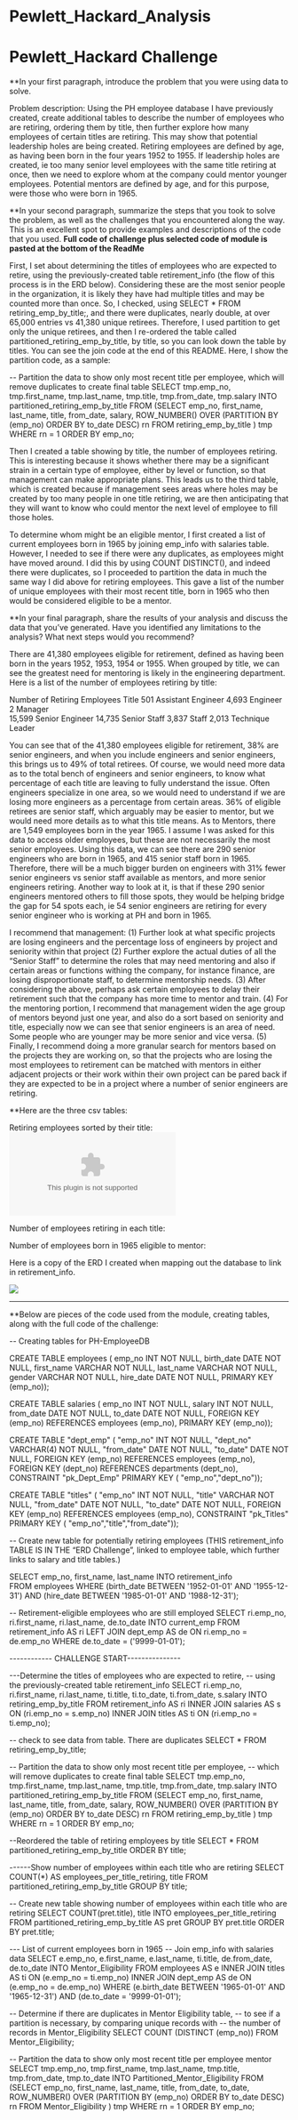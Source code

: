 # Pewlett_Hackard_Analysis

# Pewlett_Hackard Challenge

**In your first paragraph, introduce the problem that you were using data to solve.

Problem description: 
Using the PH employee database I have previously created, create additional tables to describe the number of employees who are retiring, ordering them by title, then further explore how many employees of certain titles are retiring.  This may show that potential leadership holes are being created. Retiring employees are defined by age, as having been born in the four years 1952 to 1955.  If leadership holes are created, ie too many senior level employees with the same title retiring at once, then we need to explore whom at the company could mentor younger employees.  Potential mentors are defined by age, and for this purpose, were those who were born in 1965.

**In your second paragraph, summarize the steps that you took to solve the problem, as well as the challenges that you encountered along the way. This is an excellent spot to provide examples and descriptions of the code that you used.  **Full code of challenge plus selected code of module is pasted at the bottom of the ReadMe**

First, I set about determining the titles of employees who are expected to retire, using the previously-created table retirement_info (the flow of this process is in the ERD below).  Considering these are the most senior people in the organization, it is likely they have had multiple titles and may be counted more than once.  So, I checked, using SELECT * FROM retiring_emp_by_title;, and there were duplicates, nearly double, at over 65,000 entries vs 41,380 unique retirees.  Therefore, I used partition to get only the unique retirees, and then I re-ordered the table called partitioned_retiring_emp_by_title, by title, so you can look down the table by titles.  You can see the join code at the end of this README.  Here, I show the partition code, as a sample:

-- Partition the data to show only most recent title per employee, which will remove duplicates to create final table
SELECT tmp.emp_no,
tmp.first_name,
tmp.last_name,
tmp.title,
tmp.from_date,
tmp.salary
INTO partitioned_retiring_emp_by_title
FROM 
 (SELECT emp_no,
first_name,
last_name,
  title,
from_date,
salary, 
  ROW_NUMBER() OVER
 (PARTITION BY (emp_no)
 ORDER BY to_date DESC) rn
 FROM retiring_emp_by_title
 ) tmp WHERE rn = 1
ORDER BY emp_no;

Then I created a table showing by title, the number of employees retiring.  This is interesting because it shows whether there may be a significant strain in a certain type of employee, either by level or function, so that management can make appropriate plans.  This leads us to the third table, which is created because if management sees areas where holes may be created by too many people in one title retiring, we are then anticipating that they will want to know who could mentor the next level of employee to fill those holes.

To determine whom might be an eligible mentor, I first created a list of current employees born in 1965 by joining emp_info with salaries table.  However, I needed to see if there were any duplicates, as employees might have moved around.  I did this by using COUNT DISTINCT(), and indeed there were duplicates, so I proceeded to partition the data in much the same way I did above for retiring employees.  This gave a list of the number of unique employees with their most recent title, born in 1965 who then would be considered eligible to be a mentor.


**In your final paragraph, share the results of your analysis and discuss the data that you’ve generated. Have you identified any limitations to the analysis? What next steps would you recommend?

There are 41,380 employees eligible for retirement, defined as having been born in the years 1952, 1953, 1954 or 1955.  When grouped by title, we can see the greatest need for mentoring is likely in the engineering department.  Here is a list of the number of employees retiring by title:

Number of Retiring Employees    Title
             501	              Assistant Engineer
           4,693	              Engineer	
               2	              Manager	
          15,599	              Senior Engineer
          14,735	              Senior Staff
           3,837	              Staff	
           2,013	              Technique Leader

You can see that of the 41,380 employees eligible for retirement, 38% are senior engineers, and when you include engineers and senior engineers, this brings us to 49% of total retirees.  Of course, we would need more data as to the total bench of engineers and senior engineers, to know what percentage of each title are leaving to fully understand the issue.  Often engineers specialize in one area, so we would need to understand if we are losing more engineers as a percentage from certain areas.  36% of eligible retirees are senior staff, which arguably may be easier to mentor, but we would need more details as to what this title means.  As to Mentors, there are 1,549 employees born in the year 1965.  I assume I was asked for this data to access older employees, but these are not necessarily the most senior employees.  Using this data, we can see there are 290 senior engineers who are born in 1965, and 415 senior staff born in 1965.  Therefore, there will be a much bigger burden on engineers with 31% fewer senior engineers vs senior staff available as mentors, and more senior engineers retiring.  Another way to look at it, is that if these 290 senior engineers mentored others to fill those spots, they would be helping bridge the gap for 54 spots each, ie 54 senior engineers are retiring for every senior engineer who is working at PH and born in 1965.

I recommend that management:
(1)	Further look at what specific projects are losing engineers and the percentage loss of engineers by project and seniority within that project
(2)	Further explore the actual duties of all the “Senior Staff” to determine the roles that may need mentoring and also if certain areas or functions withing the company, for instance finance, are losing disproportionate staff, to determine mentorship needs.
(3)	After considering the above, perhaps ask certain employees to delay their retirement such that the company has more time to mentor and train.
(4)	For the mentoring portion, I recommend that management widen the age group of mentors beyond just one year, and also do a sort based on seniority and title, especially now we can see that senior engineers is an area of need.  Some people who are younger may be more senior and vice versa.
(5)	Finally, I recommend doing a more granular search for mentors based on the projects they are working on, so that the projects who are losing the most employees to retirement can be matched with mentors in either adjacent projects or their work within their own project can be pared back if they are expected to be in a project where a number of senior engineers are retiring.

**Here are the three csv tables:

Retiring employees sorted by their title:
![Partitioned_retiring_emp_by_title](https://github.com/emmysobieski/Pewlett_Hackard_Analysis/blob/master/Data/Partitioned_retiring_emp_by_title.csv)


Number of employees retiring in each title:
![]()

Number of employees born in 1965 eligible to mentor:
![]()

Here is a copy of the ERD I created when mapping out the database to link in retirement_info.

![](https://github.com/emmysobieski/Pewlett_Hackard_Analysis/blob/master/ERD_Challenge.png) 


-----------------------------------------------------------------------------------------------------

**Below are pieces of the code used from the module, creating tables, along with the full code of the challenge:

-- Creating tables for PH-EmployeeDB

CREATE TABLE employees (
	emp_no INT NOT NULL,
     birth_date DATE NOT NULL,
     first_name VARCHAR NOT NULL,
     last_name VARCHAR NOT NULL,
     gender VARCHAR NOT NULL,
     hire_date DATE NOT NULL,
     PRIMARY KEY (emp_no));

CREATE TABLE salaries (
  emp_no INT NOT NULL,
  salary INT NOT NULL,
  from_date DATE NOT NULL,
  to_date DATE NOT NULL,
  FOREIGN KEY (emp_no) REFERENCES employees (emp_no),
  PRIMARY KEY (emp_no));

CREATE TABLE "dept_emp" (
    "emp_no" INT   NOT NULL,
    "dept_no" VARCHAR(4)   NOT NULL,
    "from_date" DATE   NOT NULL,
    "to_date" DATE   NOT NULL,
	FOREIGN KEY (emp_no) REFERENCES employees (emp_no),
  	FOREIGN KEY (dept_no) REFERENCES departments (dept_no),
    CONSTRAINT "pk_Dept_Emp" PRIMARY KEY (
        "emp_no","dept_no"));

CREATE TABLE "titles" (
    "emp_no" INT   NOT NULL,
    "title" VARCHAR  NOT NULL,
    "from_date" DATE   NOT NULL,
    "to_date" DATE   NOT NULL,
	FOREIGN KEY (emp_no) REFERENCES employees (emp_no),
    CONSTRAINT "pk_Titles" PRIMARY KEY (
        "emp_no","title","from_date"));

-- Create new table for potentially retiring employees (THIS retirement_info TABLE IS IN THE “ERD Challenge”, linked to employee table, which further links to salary and title tables.)

SELECT emp_no, first_name, last_name
INTO retirement_info  
FROM employees
WHERE (birth_date BETWEEN '1952-01-01' AND '1955-12-31')
AND (hire_date BETWEEN '1985-01-01' AND '1988-12-31');

-- Retirement-eligible employees who are still employed
SELECT ri.emp_no,
	ri.first_name,
	ri.last_name,
de.to_date
INTO current_emp
FROM retirement_info AS ri
LEFT JOIN dept_emp AS de
ON ri.emp_no = de.emp_no
WHERE de.to_date = ('9999-01-01');


------------ CHALLENGE START---------------

---Determine the titles of employees who are expected to retire, 
-- using the previously-created table retirement_info
SELECT ri.emp_no,
ri.first_name,
ri.last_name,
ti.title,
ti.to_date,
ti.from_date,
s.salary
INTO retiring_emp_by_title
FROM retirement_info AS ri
INNER JOIN salaries AS s
ON (ri.emp_no = s.emp_no)
INNER JOIN titles AS ti
ON (ri.emp_no = ti.emp_no);

-- check to see data from table.  There are duplicates
SELECT * FROM retiring_emp_by_title;

-- Partition the data to show only most recent title per employee,
-- which will remove duplicates to create final table
SELECT tmp.emp_no,
tmp.first_name,
tmp.last_name,
tmp.title,
tmp.from_date,
tmp.salary
INTO partitioned_retiring_emp_by_title
FROM 
 (SELECT emp_no,
first_name,
last_name,
  title,
from_date,
salary, 
  ROW_NUMBER() OVER
 (PARTITION BY (emp_no)
 ORDER BY to_date DESC) rn
 FROM retiring_emp_by_title
 ) tmp WHERE rn = 1
ORDER BY emp_no;

--Reordered the table of retiring employees by title
SELECT * FROM partitioned_retiring_emp_by_title
ORDER BY title;

------Show number of employees within each title who are retiring
SELECT COUNT(*) AS employees_per_title_retiring,
title
FROM partitioned_retiring_emp_by_title
GROUP BY title;

-- Create new table showing number of employees within each title who are retiring
SELECT COUNT(pret.title), title
INTO employees_per_title_retiring
FROM partitioned_retiring_emp_by_title AS pret
GROUP BY pret.title
ORDER BY pret.title;

--- List of current employees born in 1965
-- Join emp_info with salaries data
SELECT e.emp_no,
	e.first_name,
	e.last_name,
	ti.title,
	de.from_date,
	de.to_date
INTO Mentor_Eligibility
FROM employees AS e
INNER JOIN titles AS ti
ON (e.emp_no = ti.emp_no)
INNER JOIN dept_emp AS de
ON (e.emp_no = de.emp_no)
WHERE (e.birth_date BETWEEN '1965-01-01' AND '1965-12-31')
	 AND (de.to_date = '9999-01-01');

-- Determine if there are duplicates in Mentor Eligibility table, 
-- to see if a partition is necessary, by comparing unique records with 
-- the number of records in Mentor_Eligibility
SELECT COUNT (DISTINCT (emp_no)) FROM Mentor_Eligibility;

-- Partition the data to show only most recent title per employee mentor
SELECT tmp.emp_no,
	tmp.first_name,
	tmp.last_name,
	tmp.title,
	tmp.from_date,
	tmp.to_date
INTO Partitioned_Mentor_Eligibility
FROM 
 (SELECT emp_no,
first_name,
last_name,
  title,
from_date,
to_date, 
  ROW_NUMBER() OVER
 (PARTITION BY (emp_no)
 ORDER BY to_date DESC) rn
 FROM Mentor_Eligibility
 ) tmp WHERE rn = 1
ORDER BY emp_no;

